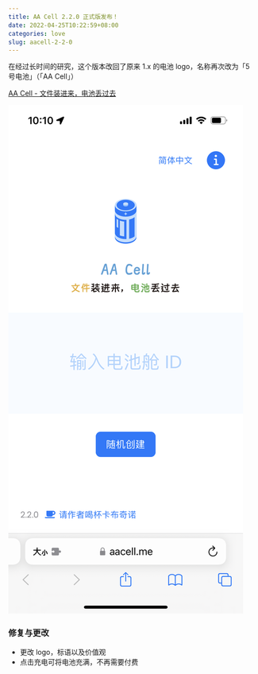 ```yaml
---
title: AA Cell 2.2.0 正式版发布！
date: 2022-04-25T10:22:59+08:00
categories: love
slug: aacell-2-2-0
---
```


在经过长时间的研究，这个版本改回了原来 1.x 的电池 logo，名称再次改为「5 号电池」（「AA Cell」）

[AA Cell - 文件装进来，电池丢过去](https://aacell.me)

![图片](assets/IMG_1.png)

### 修复与更改

- 更改 logo，标语以及价值观
- 点击充电可将电池充满，不再需要付费